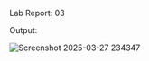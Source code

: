 Lab Report: 03

Output: 

![Screenshot 2025-03-27 234347](https://github.com/user-attachments/assets/6b82d988-48c9-4dfd-93a6-9d6138e68ce8)
